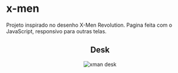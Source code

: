 # x-men
Projeto inspirado no desenho X-Men Revolution. Pagina feita com o JavaScript, responsivo para outras telas.

<div align="center">
<h2>Desk</h2>

![xman desk](https://github.com/pedroairees/x-men/assets/110794196/72e52cff-ab4e-4ce0-a968-9ff11b5612ea)
  
</div>
